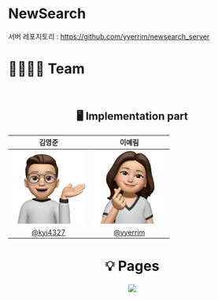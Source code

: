 
# NewSearch

서버 레포지토리 : https://github.com/yyerrim/newsearch_server

# 👨‍👩‍👦‍👦 Team

<br />

<div align="center">

## 🖥 Implementation part
|김영준|이예림|
|:-:|:-:|
|<img src="https://github.com/kyj4327/newsearch_client/blob/main/%E1%84%8B%E1%85%B5%E1%84%86%E1%85%B5%E1%84%8C%E1%85%B5%202.png?raw=true)" width=150>|<img src="https://github.com/kyj4327/newsearch_client/blob/main/a59c4969718871c4-sticker.png?raw=true" width=150>|
|[@kyj4327](https://github.com/kyj4327)|[@yyerrim](https://github.com/yyerrim)

# 💡 Pages
<img src="https://cdn.discordapp.com/attachments/1267762506538024996/1267762683449704479/image.png?ex=66a9f781&is=66a8a601&hm=51c83d2c3f3e9509ee1c0f6f5cd288f6db7307114de131d5a3ed352201491758&" width=500>
